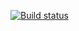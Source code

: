 [![Build status](https://ci.appveyor.com/api/projects/status/wivig17gxjpo8738/branch/main?svg=true)](https://ci.appveyor.com/project/ZimnickayaElena/pattern-task1/branch/main)
